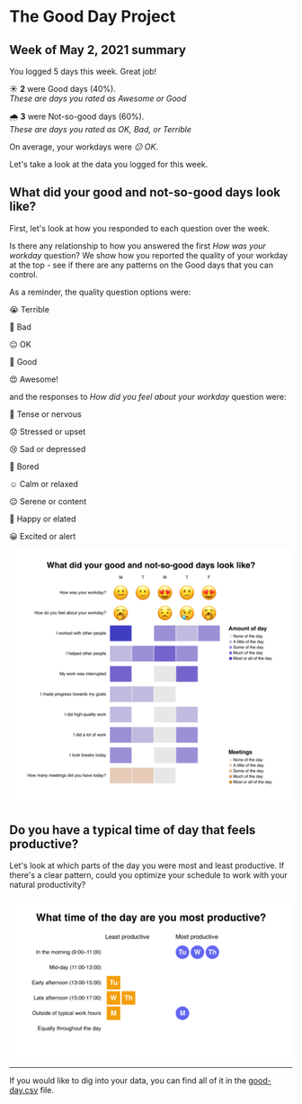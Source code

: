 
  # The Good Day Project

  ## Week of May 2, 2021 summary

  You logged 5 days this week. Great job!

  ☀️ **2** were Good days (40%). <br />*These are days you rated as Awesome or Good*

  🌧 **3** were Not-so-good days (60%). <br />*These are days you rated as OK, Bad, or Terrible*

  On average, your workdays were *😐 OK*.

  Let's take a look at the data you logged for this week.

  ## What did your good and not-so-good days look like?

  First, let's look at how you responded to each question over the week.

  Is there any relationship to how you answered the first *How was your workday* question? We show how you reported the quality of your workday at the top - see if there are any patterns on the Good days that you can control.

  As a reminder, the quality question options were:

  😭 Terrible

🙁 Bad

😐 OK

🙂 Good

😍 Awesome!

  and the responses to *How did you feel about your workday* question were:

  😬 Tense or nervous

😟 Stressed or upset

😢 Sad or depressed

:yawning_face: Bored

☺️ Calm or relaxed

😌 Serene or content

🙂 Happy or elated

😀 Excited or alert

  ![Image](charts/amount-of-day.png)


  ## Do you have a typical time of day that feels productive?

  Let's look at which parts of the day you were most and least productive. If there's a clear pattern, could you optimize your schedule to work with your natural productivity?

  ![Image](charts/time-of-day.png)


  ---

  If you would like to dig into your data, you can find all of it in the [good-day.csv](./good-day.csv) file.
  